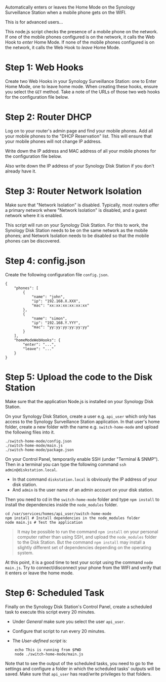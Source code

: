Automatically enters or leaves the Home Mode on the Synology Surveillance Station when a mobile phone gets on the WIFI.

This is for advanced users...

This node.js script checks the presence of a mobile phone on the network. If one of the mobile phones configured is on the network, it calls the Web Hook to _enter_ Home Mode. If none of the mobile phones configured is on the network, it calls the Web Hook to _leave_ Home Mode.

# Step 1: Web Hooks
Create two Web Hooks in your Synology Surveillance Station: one to Enter Home Mode, one to leave home mode. When creating these hooks, ensure you select the `GET` method. Take a note of the URLs of those two web hooks for the configuration file below.

# Step 2: Router DHCP
Log on to your router's admin page and find your mobile phones. Add all your mobile phones to the "DHCP Reservation" list. This will ensure that your mobile phones will not change IP address.

Write down the IP address and MAC address of all your mobile phones for the configuration file below.

Also write down the IP address of your Synology Disk Station if you don't already have it.

# Step 3: Router Network Isolation
Make sure that "Network Isolation" is disabled. Typically, most routers offer a primary network where "Network Isolation" is disabled, and a guest network where it is enabled. 

This script will run on your Synology Disk Station. For this to work, the Synology Disk Station needs to be on the same network as the mobile phones; and Network Isolation needs to be disabled so that the mobile phones can be discovered.

# Step 4: config.json
Create the following configuration file `config.json`.

    {
        "phones": [
            {
                "name": "john",
                "ip": "192.168.X.XXX",
                "mac": "xx:xx:xx:xx:xx:xx"
            },
            {
                "name": "simon",
                "ip": "192.168.Y.YYY",
                "mac": "yy:yy:yy:yy:yy:yy"
            }
        ],
        "homeModeWebHooks": {
            "enter": "...",
            "leave": "..."
        }
    }

# Step 5: Upload the code to the Disk Station
Make sure that the application Node.js is installed on your Synology Disk Station.

On your Synology Disk Station, create a user e.g. `api_user` which only has access to the Synology Surveillance Station application. In that user's home folder, create a new folder with the name e.g. `switch-home-mode` and upload the following files into it.

    ./switch-home-mode/config.json
    ./switch-home-mode/main.js
    ./switch-home-mode/package.json

On your Control Panel, temporarily enable SSH (under "Terminal & SNMP").
Then in a terminal you can type the following command `ssh admin@diskstation.local`.
 - In that command `diskstation.local` is obviously the IP address of your disk station.
 - And `admin` is the user name of an admin account on your disk station.

Then you need to cd in the `switch-home-mode` folder and type `npm install` to install the dependencies inside the `node_modules` folder.

    cd /var/services/homes/api_user/switch-home-mode
    npm install # Install dependencies in the node_modules folder
    node main.js # Test the application

> It may be possible to run the command `npm install` on your personal computer rather than using SSH, and upload the `node_modules` folder to the Disk Station. But the command `npm install` may install a slightly different set of dependencies depending on the operating system.

At this point, it is a good time to test your script using the command `node main.js`. Try to connect/disconnect your phone from the WIFI and verify that it enters or leave the home mode.

# Step 6: Scheduled Task

Finally on the Synology Disk Station's Control Panel, create a scheduled task to execute this script every 20 minutes.
 - Under _General_ make sure you select the user `api_user`.
 - Configure that script to run every 20 minutes.
 - The _User-defined script_ is:


        echo This is running from $PWD
        node ./switch-home-mode/main.js

Note that to see the output of the scheduled tasks, you need to go to the settings and configure a folder in which the scheduled tasks' outputs will be saved. Make sure that `api_user` has read/write privileges to that folders.